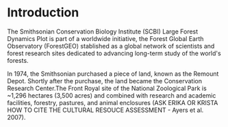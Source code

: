 # Introduction

The Smithsonian Conservation Biology Institute (SCBI) Large Forest Dynamics Plot is part of a worldwide initiative, the Forest Global Earth Observatory (ForestGEO) stablished as a global network of scientists and forest research sites dedicated to advancing long-term study of the world's forests.




In 1974, the Smithsonian purchased a piece of land, known as the Remount Depot. Shortly after the purchase, the land became the Conservation Research Center.The Front Royal site of the National Zoological Park is ~1,296 hectares (3,500 acres) and combined with research and academic facilities, forestry, pastures, and animal enclosures (ASK ERIKA OR KRISTA HOW TO CITE THE CULTURAL RESOUCE ASSESSMENT - Ayers et al. 2007).
